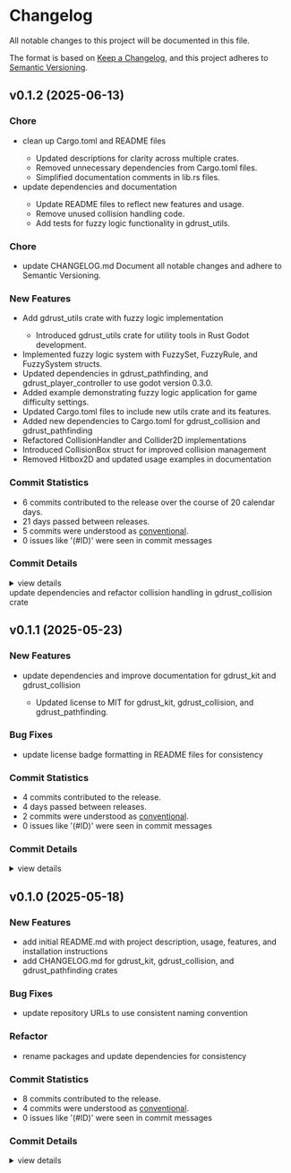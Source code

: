 # Changelog

All notable changes to this project will be documented in this file.

The format is based on [Keep a Changelog](https://keepachangelog.com/en/1.0.0/),
and this project adheres to [Semantic Versioning](https://semver.org/spec/v2.0.0.html).

## v0.1.2 (2025-06-13)

<csr-id-d476dd1593b1f5ecc9c0efd5d8782b9ffeb6a814/>
<csr-id-9b0ad5f0fab90c1ead29b50ebf5e61cfbc69c48c/>

### Chore

 - <csr-id-d476dd1593b1f5ecc9c0efd5d8782b9ffeb6a814/> clean up Cargo.toml and README files
   - Updated descriptions for clarity across multiple crates.
   - Removed unnecessary dependencies from Cargo.toml files.
   - Simplified documentation comments in lib.rs files.
 - <csr-id-9b0ad5f0fab90c1ead29b50ebf5e61cfbc69c48c/> update dependencies and documentation
   - Update README files to reflect new features and usage.
   - Remove unused collision handling code.
   - Add tests for fuzzy logic functionality in gdrust_utils.

### Chore

 - <csr-id-ac630880fc0caf882f8b3c45a9976dfddf29a368/> update CHANGELOG.md
   Document all notable changes and adhere to Semantic Versioning.

### New Features

<csr-id-2aabf0192ea01a35bd848b1a43314b989294b9ba/>

 - <csr-id-501ca3b639db0954ee8e09ca80110e105e81802b/> Add gdrust_utils crate with fuzzy logic implementation
   - Introduced gdrust_utils crate for utility tools in Rust Godot development.
- Implemented fuzzy logic system with FuzzySet, FuzzyRule, and FuzzySystem structs.
- Updated dependencies in gdrust_pathfinding, and gdrust_player_controller to use godot version 0.3.0.
- Added example demonstrating fuzzy logic application for game difficulty settings.
- Updated Cargo.toml files to include new utils crate and its features.
- Added new dependencies to Cargo.toml for gdrust_collision and gdrust_pathfinding
- Refactored CollisionHandler and Collider2D implementations
- Introduced CollisionBox struct for improved collision management
- Removed Hitbox2D and updated usage examples in documentation

### Commit Statistics

<csr-read-only-do-not-edit/>

 - 6 commits contributed to the release over the course of 20 calendar days.
 - 21 days passed between releases.
 - 5 commits were understood as [conventional](https://www.conventionalcommits.org).
 - 0 issues like '(#ID)' were seen in commit messages

### Commit Details

<csr-read-only-do-not-edit/>

<details><summary>view details</summary>

 * **Uncategorized**
    - Update CHANGELOG.md ([`ac63088`](https://github.com/robotnik-dev/gdrust_kit/commit/ac630880fc0caf882f8b3c45a9976dfddf29a368))
    - Release gdrust_collision v0.1.2, gdrust_pathfinding v0.1.2, gdrust_player_controller v0.1.1, gdrust_utils v0.1.0, gdrust_kit v0.1.2 ([`bb4bcbb`](https://github.com/robotnik-dev/gdrust_kit/commit/bb4bcbb797c8747de50b5276eb65b17af76249e6))
    - Clean up Cargo.toml and README files ([`d476dd1`](https://github.com/robotnik-dev/gdrust_kit/commit/d476dd1593b1f5ecc9c0efd5d8782b9ffeb6a814))
    - Update dependencies and documentation ([`9b0ad5f`](https://github.com/robotnik-dev/gdrust_kit/commit/9b0ad5f0fab90c1ead29b50ebf5e61cfbc69c48c))
    - Add gdrust_utils crate with fuzzy logic implementation ([`501ca3b`](https://github.com/robotnik-dev/gdrust_kit/commit/501ca3b639db0954ee8e09ca80110e105e81802b))
    - Update dependencies and refactor collision handling in gdrust_collision crate ([`2aabf01`](https://github.com/robotnik-dev/gdrust_kit/commit/2aabf0192ea01a35bd848b1a43314b989294b9ba))
</details>

<csr-unknown>
 update dependencies and refactor collision handling in gdrust_collision crate<csr-unknown/>

## v0.1.1 (2025-05-23)

### New Features

 - <csr-id-8c18fa3f484baf175b506a00ddea0d36d24959df/> update dependencies and improve documentation for gdrust_kit and gdrust_collision
   - Updated license to MIT for gdrust_kit, gdrust_collision, and gdrust_pathfinding.

### Bug Fixes

 - <csr-id-36cb651842e1ca83bc164ce7545669e6f1cb3558/> update license badge formatting in README files for consistency

### Commit Statistics

<csr-read-only-do-not-edit/>

 - 4 commits contributed to the release.
 - 4 days passed between releases.
 - 2 commits were understood as [conventional](https://www.conventionalcommits.org).
 - 0 issues like '(#ID)' were seen in commit messages

### Commit Details

<csr-read-only-do-not-edit/>

<details><summary>view details</summary>

 * **Uncategorized**
    - Release gdrust_collision v0.1.1, gdrust_pathfinding v0.1.1, gdrust_player_controller v0.1.0, gdrust_kit v0.1.1 ([`0e81a0f`](https://github.com/robotnik-dev/gdrust_kit/commit/0e81a0f0edee2bfb5cc01b8d416f9d9fcb7549e0))
    - Release gdrust_collision v0.1.1, gdrust_pathfinding v0.1.1, gdrust_player_controller v0.1.0, gdrust_kit v0.1.1 ([`1f1b905`](https://github.com/robotnik-dev/gdrust_kit/commit/1f1b9052e5129748013ef62c17acb9c7050786b4))
    - Update license badge formatting in README files for consistency ([`36cb651`](https://github.com/robotnik-dev/gdrust_kit/commit/36cb651842e1ca83bc164ce7545669e6f1cb3558))
    - Update dependencies and improve documentation for gdrust_kit and gdrust_collision ([`8c18fa3`](https://github.com/robotnik-dev/gdrust_kit/commit/8c18fa3f484baf175b506a00ddea0d36d24959df))
</details>

## v0.1.0 (2025-05-18)

<csr-id-303760ca5d73dfccc98e068fe6f9189c1d49f657/>

### New Features

 - <csr-id-7bc5a55fea0d9cb37eee6a0ea64a76aa9ea9ad61/> add initial README.md with project description, usage, features, and installation instructions
 - <csr-id-e93f1b71a2c82680fda9da87c99fb88f344a77f2/> add CHANGELOG.md for gdrust_kit, gdrust_collision, and gdrust_pathfinding crates

### Bug Fixes

 - <csr-id-9e20de2feb8e733f04499d77f6b40cddc5faaece/> update repository URLs to use consistent naming convention

### Refactor

 - <csr-id-303760ca5d73dfccc98e068fe6f9189c1d49f657/> rename packages and update dependencies for consistency

### Commit Statistics

<csr-read-only-do-not-edit/>

 - 8 commits contributed to the release.
 - 4 commits were understood as [conventional](https://www.conventionalcommits.org).
 - 0 issues like '(#ID)' were seen in commit messages

### Commit Details

<csr-read-only-do-not-edit/>

<details><summary>view details</summary>

 * **Uncategorized**
    - Release gdrust_collision v0.1.0, gdrust_pathfinding v0.1.0, gdrust_kit v0.1.0 ([`accba02`](https://github.com/robotnik-dev/gdrust_kit/commit/accba0212347a6855958d46c34fefd4db45a0174))
    - Release gdrust_collision v0.1.0, gdrust_pathfinding v0.1.0, gdrust_kit v0.1.0 ([`9acf5bf`](https://github.com/robotnik-dev/gdrust_kit/commit/9acf5bfaa8fa9e932fe86c74d02899e8056c7a22))
    - Add CHANGELOG.md for gdrust_kit, gdrust_collision, and gdrust_pathfinding crates ([`e93f1b7`](https://github.com/robotnik-dev/gdrust_kit/commit/e93f1b71a2c82680fda9da87c99fb88f344a77f2))
    - Add initial README.md with project description, usage, features, and installation instructions ([`7bc5a55`](https://github.com/robotnik-dev/gdrust_kit/commit/7bc5a55fea0d9cb37eee6a0ea64a76aa9ea9ad61))
    - Fix: update descriptions in Cargo.toml and README.md for clarity feat: add README.md for gdrust_collision crate fix: update descriptions in gdrust_collision and gdrust_pathfinding Cargo.toml files ([`3a6df21`](https://github.com/robotnik-dev/gdrust_kit/commit/3a6df214d0d4410dec4f6c234a70f5c6622d75e3))
    - Fix: update license information to include Apache-2.0 docs: enhance README with detailed usage instructions for tools ([`30cf5f2`](https://github.com/robotnik-dev/gdrust_kit/commit/30cf5f25e4c2c7b677553da6f79e1f8a47876e90))
    - Update repository URLs to use consistent naming convention ([`9e20de2`](https://github.com/robotnik-dev/gdrust_kit/commit/9e20de2feb8e733f04499d77f6b40cddc5faaece))
    - Rename packages and update dependencies for consistency ([`303760c`](https://github.com/robotnik-dev/gdrust_kit/commit/303760ca5d73dfccc98e068fe6f9189c1d49f657))
</details>

